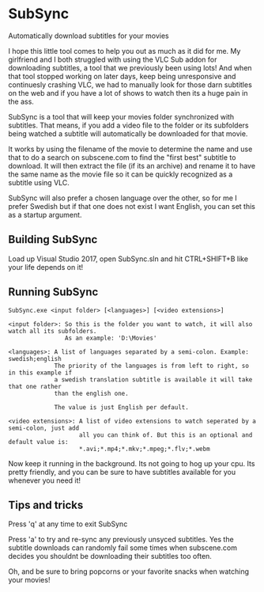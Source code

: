# SubSync
Automatically download subtitles for your movies

I hope this little tool comes to help you out as much as it did for me. My girlfriend and I both struggled with using the VLC Sub addon for downloading subtitles, a tool that we previously been using lots! And when that tool stopped working on later days, keep being unresponsive and continuesly crashing VLC, we had to manually look for those darn subtitles on the web and if you have a lot of shows to watch then its a huge pain in the ass.

SubSync is a tool that will keep your movies folder synchronized with subtitles. That means, if you add a video file to the folder or its subfolders being watched a subtitle will automatically be downloaded for that movie.

It works by using the filename of the movie to determine the name and use that to do a search on subscene.com to find the "first best" subtitle to download. It will then extract the file (if its an archive) and rename it to have the same name as the movie file so it can be quickly recognized as a subtitle using VLC. 

SubSync will also prefer a chosen language over the other, so for me I prefer Swedish but if that one does not exist I want English, you can set this as a startup argument.

## Building SubSync
Load up Visual Studio 2017, open SubSync.sln and hit CTRL+SHIFT+B like your life depends on it!

## Running SubSync
```batch
SubSync.exe <input folder> [<languages>] [<video extensions>]

<input folder>: So this is the folder you want to watch, it will also watch all its subfolders.
                As an example: 'D:\Movies'

<languages>: A list of languages separated by a semi-colon. Example: swedish;english
             The priority of the languages is from left to right, so in this example if 
             a swedish translation subtitle is available it will take that one rather 
             than the english one.

             The value is just English per default.

<video extensions>: A list of video extensions to watch seperated by a semi-colon, just add
                    all you can think of. But this is an optional and default value is:
                    *.avi;*.mp4;*.mkv;*.mpeg;*.flv;*.webm
```

Now keep it running in the background. Its not going to hog up your cpu. Its pretty friendly, and you can be sure to have subtitles available for you whenever you need it!

## Tips and tricks
Press 'q' at any time to exit SubSync

Press 'a' to try and re-sync any previously unsyced subtitles. Yes the subtitle downloads can randomly fail some times when subscene.com decides you shouldnt be downloading their subtitles too often.

Oh, and be sure to bring popcorns or your favorite snacks when watching your movies!